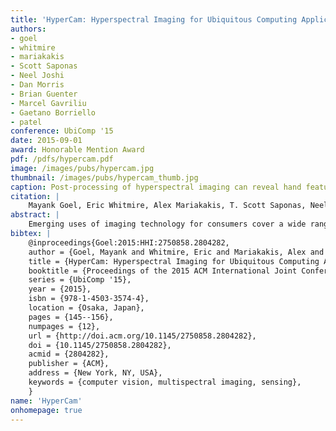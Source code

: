 ```yaml
---
title: 'HyperCam: Hyperspectral Imaging for Ubiquitous Computing Applications'
authors: 
- goel
- whitmire
- mariakakis
- Scott Saponas
- Neel Joshi
- Dan Morris
- Brian Guenter
- Marcel Gavriliu
- Gaetano Borriello
- patel
conference: UbiComp '15
date: 2015-09-01
award: Honorable Mention Award
pdf: /pdfs/hypercam.pdf
image: /images/pubs/hypercam.jpg
thumbnail: /images/pubs/hypercam_thumb.jpg
caption: Post-processing of hyperspectral imaging can reveal hand features
citation: |
    Mayank Goel, Eric Whitmire, Alex Mariakakis, T. Scott Saponas, Neel Joshi, Dan Morris, Brian Guenter, Marcel Gavriliu, Gaetano Borriello, and Shwetak N. Patel. 2015. HyperCam: hyperspectral imaging for ubiquitous computing applications. In Proceedings of the 2015 ACM International Joint Conference on Pervasive and Ubiquitous Computing (UbiComp '15). ACM, New York, NY, USA, 145-156. DOI: http://dx.doi.org/10.1145/2750858.2804282
abstract: |
    Emerging uses of imaging technology for consumers cover a wide range of application areas from health to interaction techniques; however, typical cameras primarily transduce light from the visible spectrum into only three overlapping components of the spectrum: red, blue, and green. In contrast, hyperspectral imaging breaks down the electromagnetic spectrum into more narrow components and expands coverage beyond the visible spectrum. While hyperspectral imaging has proven useful as an industrial technology, its use as a sensing approach has been fragmented and largely neglected by the UbiComp community. We explore an approach to make hyperspectral imaging easier and bring it closer to the end-users. HyperCam provides a low-cost implementation of a multispectral camera and a software approach that automatically analyzes the scene and provides a user with an optimal set of images that try to capture the salient information of the scene. We present a number of use-cases that demonstrate HyperCam's usefulness and effectiveness.
bibtex: |
    @inproceedings{Goel:2015:HHI:2750858.2804282,
    author = {Goel, Mayank and Whitmire, Eric and Mariakakis, Alex and Saponas, T. Scott and Joshi, Neel and Morris, Dan and Guenter, Brian and Gavriliu, Marcel and Borriello, Gaetano and Patel, Shwetak N.},
    title = {HyperCam: Hyperspectral Imaging for Ubiquitous Computing Applications},
    booktitle = {Proceedings of the 2015 ACM International Joint Conference on Pervasive and Ubiquitous Computing},
    series = {UbiComp '15},
    year = {2015},
    isbn = {978-1-4503-3574-4},
    location = {Osaka, Japan},
    pages = {145--156},
    numpages = {12},
    url = {http://doi.acm.org/10.1145/2750858.2804282},
    doi = {10.1145/2750858.2804282},
    acmid = {2804282},
    publisher = {ACM},
    address = {New York, NY, USA},
    keywords = {computer vision, multispectral imaging, sensing},
    }
name: 'HyperCam'
onhomepage: true
---
```

